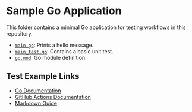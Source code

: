 # Sample Go Application

This folder contains a minimal Go application for testing workflows in this repository.

- [`main.go`](main.go): Prints a hello message.
- [`main_test.go`](main_test.go): Contains a basic unit test.
- [`go.mod`](go.mod): Go module definition.

## Test Example Links

- [Go Documentation](https://golang.org/doc/)
- [GitHub Actions Documentation](https://docs.github.com/en/actions)
- [Markdown Guide](https://www.markdownguide.org/)

